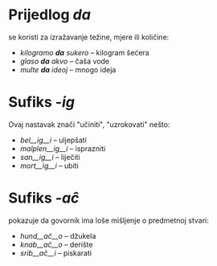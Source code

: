 # Prijedlog *da*

se koristi za izražavanje težine, mjere ili količine:

- *kilogramo __da__ sukero* – kilogram šećera
- *glaso __da__ akvo* – čaša vode
- *multe __da__ ideoj* – mnogo ideja

# Sufiks *-ig*

Ovaj nastavak znači "učiniti", "uzrokovati" nešto:

- *bel__ig__i* – uljepšati
- *malplen__ig__i* – isprazniti
- *san__ig__i* – liječiti
- *mort__ig__i* – ubiti 

# Sufiks *-aĉ*

pokazuje da govornik ima loše mišljenje o predmetnoj stvari:

- *hund__aĉ__o* – džukela
- *knab__aĉ__o* – derište
- *srib__aĉ__i* – piskarati
 

